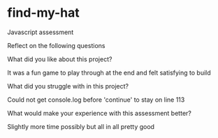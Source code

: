 # find-my-hat
Javascript assessment

Reflect on the following questions

What did you like about this project?

It was a fun game to play through at the end and felt satisfying to build

What did you struggle with in this project?

Could not get console.log before 'continue' to stay on line 113


What would make your experience with this assessment better?

Slightly more time possibly but all in all pretty good
